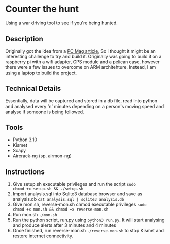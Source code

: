 # Counter the hunt
Using a war driving tool to see if you're being hunted.

## Description
Originally got the idea from a <a href="https://au.pcmag.com/security/95637/are-you-being-followed-use-a-raspberry-pi-to-find-out">PC Mag article</a>, So i thought it might be an interesting challenge to try and build it. Originally was going to build it on a raspberry pi with a wifi adapter, GPS module and a pelican case, however there were a few issues to overcome on ARM architehture. Instead, I am using a laptop to build the project.

## Technical Details
Essentially, data will be captured and stored in a db file, read into python and analysed every 'n' minutes depending on a person's moving speed and analyse if someone is being followed.

## Tools
* Python 3.10
* Kismet
* Scapy
* Aircrack-ng (sp. airmon-ng)

## Instructions

1. Give setup.sh executable privileges and run the script <code>sudo chmod +x setup.sh && ./setup.sh</code>
2. Import analysis.sql into Sqlite3 database browser and save as analysis.db <code>cat analysis.sql | sqlite3 analysis.db</code>
3. Give mon.sh, reverse-mon.sh chmod executable privileges <code>sudo chmod +x mon.sh && chmod +x reverse-mon.sh</code>
4. Run mon.sh <code>./mon.sh</code>
5. Run the python script, run.py using <code>python3 run.py</code>. It will start analysing and produce alerts after 3 minutes and 4 minutes
6. Once finished, run reverse-mon.sh <code>./reverse-mon.sh</code> to stop Kismet and restore internet connectivity.
